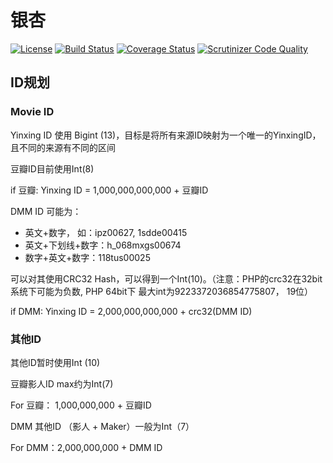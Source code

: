 # 银杏

[![License](https://poser.pugx.org/AlloVince/yinxing/license.svg)](https://packagist.org/packages/AlloVince/yinxing)
[![Build Status](https://travis-ci.org/AlloVince/yinxing.svg?branch=master)](https://travis-ci.org/AlloVince/yinxing)
[![Coverage Status](https://coveralls.io/repos/AlloVince/yinxing/badge.png?branch=master)](https://coveralls.io/r/AlloVince/yinxing?branch=master)
[![Scrutinizer Code Quality](https://scrutinizer-ci.com/g/AlloVince/yinxing/badges/quality-score.png?b=master)](https://scrutinizer-ci.com/g/AlloVince/yinxing/?branch=master)

## ID规划

### Movie ID

Yinxing ID 使用 Bigint (13)，目标是将所有来源ID映射为一个唯一的YinxingID，且不同的来源有不同的区间

豆瓣ID目前使用Int(8)

if 豆瓣: Yinxing ID = 1,000,000,000,000 + 豆瓣ID

DMM ID 可能为：

- 英文+数字， 如：ipz00627, 1sdde00415
- 英文+下划线+数字：h_068mxgs00674
- 数字+英文+数字：118tus00025

可以对其使用CRC32 Hash，可以得到一个Int(10)。（注意：PHP的crc32在32bit系统下可能为负数, PHP 64bit下 最大int为9223372036854775807， 19位）

if DMM: Yinxing ID = 2,000,000,000,000 + crc32(DMM ID)

### 其他ID

其他ID暂时使用Int (10)

豆瓣影人ID max约为Int(7)

For 豆瓣： 1,000,000,000 + 豆瓣ID

DMM 其他ID （影人 + Maker）一般为Int（7）

For DMM：2,000,000,000 + DMM ID